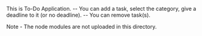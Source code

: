 This is To-Do Application.
	-- You can add a task, select the category, give a deadline to it (or no deadline).
	-- You can remove task(s).


Note - The node modules are not uploaded in this directory.
